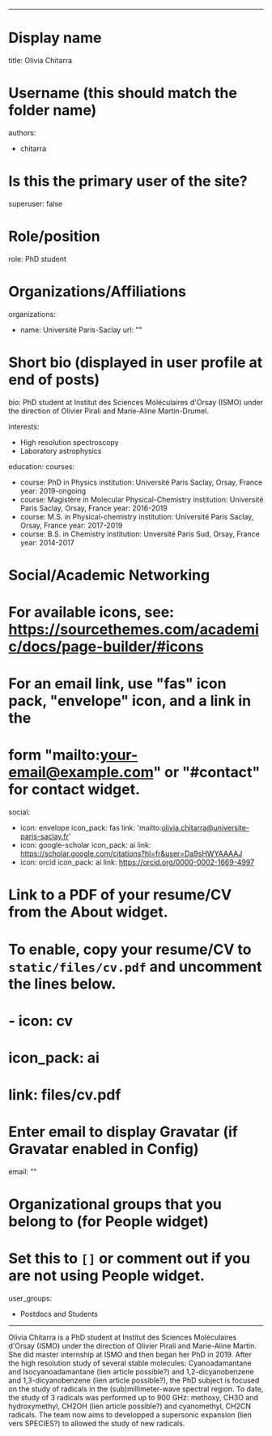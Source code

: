 
---
# Display name
title: Olivia Chitarra

# Username (this should match the folder name)
authors:
- chitarra

# Is this the primary user of the site?
superuser: false

# Role/position
role: PhD student

# Organizations/Affiliations
organizations:
- name: Université Paris-Saclay
url: ""

# Short bio (displayed in user profile at end of posts)
bio: PhD student at Institut des Sciences Moléculaires d'Orsay (ISMO) under the direction of Olivier Pirali and Marie-Aline Martin-Drumel.

interests:
- High resolution spectroscopy
- Laboratory astrophysics

education:
  courses:
  - course: PhD in Physics
    institution: Université Paris Saclay, Orsay, France
    year: 2019-ongoing
  - course: Magistère in Molecular Physical-Chemistry
    institution: Université Paris Saclay, Orsay, France
    year: 2016-2019
  - course: M.S. in Physical-chemistry 
    institution: Université Paris Saclay, Orsay, France
    year: 2017-2019
  - course: B.S. in Chemistry 
    institution: Unversité Paris Sud, Orsay, France
    year: 2014-2017

# Social/Academic Networking
# For available icons, see: https://sourcethemes.com/academic/docs/page-builder/#icons
#   For an email link, use "fas" icon pack, "envelope" icon, and a link in the
#   form "mailto:your-email@example.com" or "#contact" for contact widget.
social:
- icon: envelope
  icon_pack: fas
  link: 'mailto:olivia.chitarra@universite-paris-saclay.fr'
- icon: google-scholar
  icon_pack: ai
  link: https://scholar.google.com/citations?hl=fr&user=Da9sHWYAAAAJ
- icon: orcid
  icon_pack: ai
  link: https://orcid.org/0000-0002-1669-4997
  
# Link to a PDF of your resume/CV from the About widget.
# To enable, copy your resume/CV to `static/files/cv.pdf` and uncomment the lines below.
# - icon: cv
#   icon_pack: ai
#   link: files/cv.pdf

# Enter email to display Gravatar (if Gravatar enabled in Config)
email: ""

# Organizational groups that you belong to (for People widget)
#   Set this to `[]` or comment out if you are not using People widget.
user_groups:
- Postdocs and Students
---

Olivia Chitarra is a PhD student at Institut des Sciences Moléculaires d'Orsay (ISMO) under the direction of Olivier Pirali and Marie-Aline Martin. She did master internship at ISMO and then began her PhD in 2019. After the high resolution study of several stable molecules: Cyanoadamantane and Isocyanoadamantane (lien article possible?) and 1,2-dicyanobenzene and 1,3-dicyanobenzene (lien article possible?), the PhD subject is focused on the study of radicals in the (sub)millimeter-wave spectral region. To date, the study of 3 radicals was performed up to 900 GHz: methoxy, CH3O and hydroxymethyl, CH2OH (lien article possible?) and cyanomethyl, CH2CN radicals. The team now aims to developped a supersonic expansion (lien vers SPECIES?) to allowed the study of new radicals.

